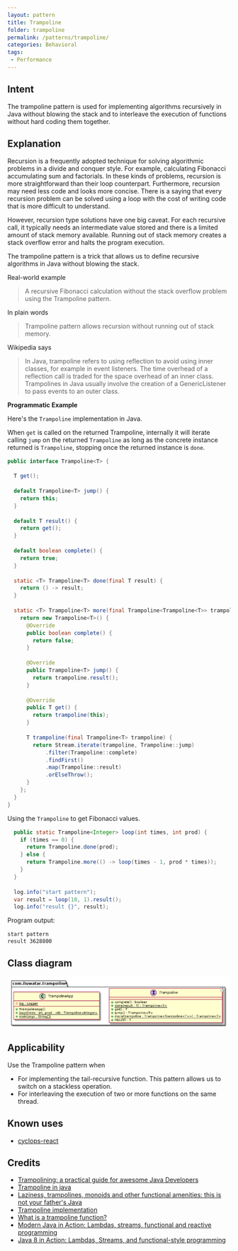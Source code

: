 ```yaml
---
layout: pattern
title: Trampoline
folder: trampoline
permalink: /patterns/trampoline/
categories: Behavioral
tags:
 - Performance
---
```


## Intent

The trampoline pattern is used for implementing algorithms recursively in Java without blowing the stack 
and to interleave the execution of functions without hard coding them together.

## Explanation

Recursion is a frequently adopted technique for solving algorithmic problems in a divide and conquer
style. For example, calculating Fibonacci accumulating sum and factorials. In these kinds of problems, 
recursion is more straightforward than their loop counterpart. Furthermore, recursion may need less code and looks more concise. There is a saying that every recursion problem can be solved using a loop with the cost of writing code that is more difficult to understand.

However, recursion type solutions have one big caveat. For each recursive call, it typically needs an intermediate value stored and there is a limited amount of stack memory available. Running out of 
stack memory creates a stack overflow error and halts the program execution.

The trampoline pattern is a trick that allows us to define recursive algorithms in Java without blowing the 
stack. 

Real-world example

> A recursive Fibonacci calculation without the stack overflow problem using the Trampoline pattern.       

In plain words

> Trampoline pattern allows recursion without running out of stack memory. 

Wikipedia says

> In Java, trampoline refers to using reflection to avoid using inner classes, for example in event 
> listeners. The time overhead of a reflection call is traded for the space overhead of an inner 
> class. Trampolines in Java usually involve the creation of a GenericListener to pass events to 
> an outer class.

**Programmatic Example**

Here's the `Trampoline` implementation in Java.

When `get` is called on the returned Trampoline, internally it will iterate calling `jump` on the 
returned `Trampoline` as long as the concrete instance returned is `Trampoline`, stopping once the 
returned instance is `done`.

```java
public interface Trampoline<T> {

  T get();

  default Trampoline<T> jump() {
    return this;
  }

  default T result() {
    return get();
  }

  default boolean complete() {
    return true;
  }

  static <T> Trampoline<T> done(final T result) {
    return () -> result;
  }

  static <T> Trampoline<T> more(final Trampoline<Trampoline<T>> trampoline) {
    return new Trampoline<T>() {
      @Override
      public boolean complete() {
        return false;
      }

      @Override
      public Trampoline<T> jump() {
        return trampoline.result();
      }

      @Override
      public T get() {
        return trampoline(this);
      }

      T trampoline(final Trampoline<T> trampoline) {
        return Stream.iterate(trampoline, Trampoline::jump)
            .filter(Trampoline::complete)
            .findFirst()
            .map(Trampoline::result)
            .orElseThrow();
      }
    };
  }
}
```

Using the `Trampoline` to get Fibonacci values.

```java
  public static Trampoline<Integer> loop(int times, int prod) {
    if (times == 0) {
      return Trampoline.done(prod);
    } else {
      return Trampoline.more(() -> loop(times - 1, prod * times));
    }
  }
  
  log.info("start pattern");
  var result = loop(10, 1).result();
  log.info("result {}", result);
```

Program output:

```
start pattern
result 3628800
```

## Class diagram

![alt text](./etc/trampoline.urm.png "Trampoline pattern class diagram")

## Applicability

Use the Trampoline pattern when

* For implementing the tail-recursive function. This pattern allows us to switch on a stackless operation.
* For interleaving the execution of two or more functions on the same thread.

## Known uses

* [cyclops-react](https://github.com/aol/cyclops-react)

## Credits

* [Trampolining: a practical guide for awesome Java Developers](https://medium.com/@johnmcclean/trampolining-a-practical-guide-for-awesome-java-developers-4b657d9c3076)
* [Trampoline in java ](http://mindprod.com/jgloss/trampoline.html)
* [Laziness, trampolines, monoids and other functional amenities: this is not your father's Java](https://www.slideshare.net/mariofusco/lazine)
* [Trampoline implementation](https://github.com/bodar/totallylazy/blob/master/src/com/googlecode/totallylazy/Trampoline.java)
* [What is a trampoline function?](https://stackoverflow.com/questions/189725/what-is-a-trampoline-function)
* [Modern Java in Action: Lambdas, streams, functional and reactive programming](https://www.amazon.com/gp/product/1617293563/ref=as_li_qf_asin_il_tl?ie=UTF8&tag=javadesignpat-20&creative=9325&linkCode=as2&creativeASIN=1617293563&linkId=ad53ae6f9f7c0982e759c3527bd2595c)
* [Java 8 in Action: Lambdas, Streams, and functional-style programming](https://www.amazon.com/gp/product/1617291994/ref=as_li_qf_asin_il_tl?ie=UTF8&tag=javadesignpat-20&creative=9325&linkCode=as2&creativeASIN=1617291994&linkId=e3e5665b0732c59c9d884896ffe54f4f)
